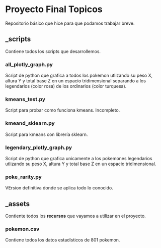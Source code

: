 # Proyecto Final Topicos

Repositorio básico que hice para que podamos trabajar breve. 

## _scripts
Contiene todos los scripts que desarrollemos.

### all_plotly_graph.py
Script de python que grafica a todos los pokemon utlizando su peso X, altura Y y total base Z en un espacio tridimensional separando a los legendarios (color rosa) de los ordinarios (color turquesa).

### kmeans_test.py
Script para probar como funciona kmeans. Incompleto.

### kmeand_sklearn.py
Script para kmeans con librería sklearn.

### legendary_plotly_graph.py
Script de python que grafica unicamente a los pokemones legendarios utlizando su peso X, altura Y y total base  Z en un espacio tridimensional.

### poke_rarity.py
VErsion definitiva donde se aplica todo lo conocido.

## _assets
Contiente todos los **recursos** que vayamos a utilizar en el proyecto.

### pokemon.csv
Contiene todos los datos estadísticos de 801 pokemon.